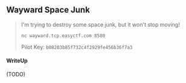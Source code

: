 ## Wayward Space Junk

> I'm trying to destroy some space junk, but it won't stop moving!
> 
> `nc wayward.tcp.easyctf.com 8580`
> 
> Pilot Key: `b08203b85f732c4f2929fe456b36f7a3`

#### WriteUp

(TODO)